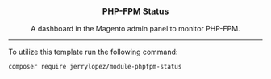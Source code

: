 <h3 align="center">PHP-FPM Status</h3>

<p align="center">A dashboard in the Magento admin panel to monitor PHP-FPM.</p>

<hr />

To utilize this template run the following command:

```bash
composer require jerrylopez/module-phpfpm-status
```
